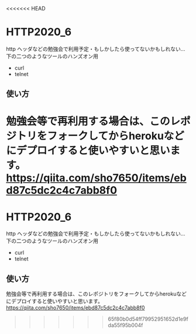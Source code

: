 <<<<<<< HEAD
# HTTP2020_6
http ヘッダなどの勉強会で利用予定・もしかしたら使ってないかもしれない…
下の二つのようなツールのハンズオン用
- curl  
- telnet

## 使い方
勉強会等で再利用する場合は、このレポジトリをフォークしてからherokuなどにデプロイすると使いやすいと思います。
https://qiita.com/sho7650/items/ebd87c5dc2c4c7abb8f0
=======
# HTTP2020_6
http ヘッダなどの勉強会で利用予定・もしかしたら使ってないかもしれない…  
下の二つのようなツールのハンズオン用
- curl  
- telnet

## 使い方
勉強会等で再利用する場合は、このレポジトリをフォークしてからherokuなどにデプロイすると使いやすいと思います。
https://qiita.com/sho7650/items/ebd87c5dc2c4c7abb8f0
>>>>>>> 65f80b0d54ff79952951652d1e9fda55f95b004f
